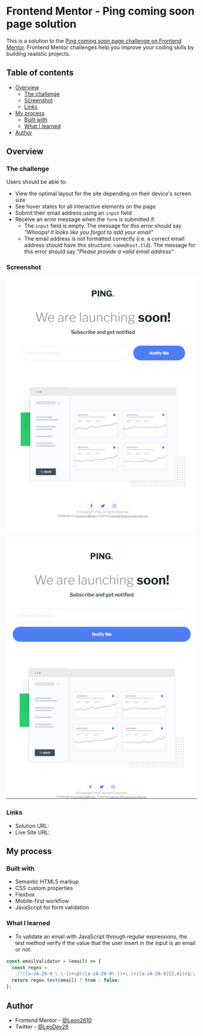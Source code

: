 # Frontend Mentor - Ping coming soon page solution

This is a solution to the [Ping coming soon page challenge on Frontend Mentor](https://www.frontendmentor.io/challenges/ping-single-column-coming-soon-page-5cadd051fec04111f7b848da). Frontend Mentor challenges help you improve your coding skills by building realistic projects. 

## Table of contents

- [Overview](#overview)
  - [The challenge](#the-challenge)
  - [Screenshot](#screenshot)
  - [Links](#links)
- [My process](#my-process)
  - [Built with](#built-with)
  - [What I learned](#what-i-learned)
- [Author](#author)


## Overview

### The challenge

Users should be able to:

- View the optimal layout for the site depending on their device's screen size
- See hover states for all interactive elements on the page
- Submit their email address using an `input` field
- Receive an error message when the `form` is submitted if:
	- The `input` field is empty. The message for this error should say *"Whoops! It looks like you forgot to add your email"*
	- The email address is not formatted correctly (i.e. a correct email address should have this structure: `name@host.tld`). The message for this error should say *"Please provide a valid email address"*

### Screenshot

![](./images/screenshotDesktop.PNG)

![](./images/screenshotTablet.PNG)



### Links

- Solution URL:
- Live Site URL: 

## My process

### Built with

- Semantic HTML5 markup
- CSS custom properties
- Flexbox
- Mobile-first workflow
- JavaScript for form validation



### What I learned

- To validate an email with JavaScript through regular expressions, the test method verify if the value that the user insert in the input is an email or not.

```js
const emailValidator = (email) => {
  const regex =
    /^([a-zA-Z0-9_\.\-])+\@(([a-zA-Z0-9\-])+\.)+([a-zA-Z0-9]{2,4})+$/;
  return regex.test(email) ? true : false;
};
```

## Author

- Frontend Mentor - [@Leon2610](https://www.frontendmentor.io/profile/Leon2610)
- Twitter - [@LeoDev26](https://twitter.com/LeoDev26)

